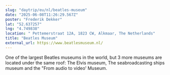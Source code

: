 ```yaml
---
slug: "daytrip/eu/nl/beatles-museum"
date: "2025-06-08T11:26:29.567Z"
poster: "Frederik Dekker"
lat: "52.637257"
lng: "4.749838"
location: " Pettemerstraat 12A, 1823 CW, Alkmaar, The Netherlands"
title: "Beatles Museum"
external_url: https://www.beatlesmuseum.nl/
---
```

One of the largest Beatles museums in the world, but 3 more museums are located under the same roof: The Elvis museum, The seabroadcasting ships museum and the "From audio to video' Museum. 